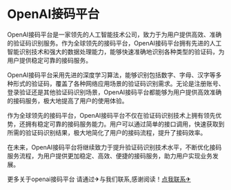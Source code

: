 # OpenAI接码平台

OpenAI接码平台是一家领先的人工智能技术公司，致力于为用户提供高效、准确的验证码识别服务。作为全球领先的接码平台，OpenAI接码平台拥有先进的人工智能识别技术和强大的数据处理能力，能够快速准确地识别各种类型的验证码，为用户提供稳定可靠的接码服务。

OpenAI接码平台采用先进的深度学习算法，能够识别包括数字、字母、汉字等多种形式的验证码，覆盖了各种网络应用场景的验证码识别需求。无论是注册账号、登录验证还是其他验证码识别场景，OpenAI接码平台都能够为用户提供高效准确的接码服务，极大地提高了用户的使用体验。

作为全球领先的接码平台，OpenAI接码平台不仅在验证码识别技术上拥有领先优势，还拥有稳定可靠的接码服务能力。用户可以通过简单的接口调用，快速获取到所需的验证码识别结果，极大地简化了用户的接码流程，提升了接码效率。

在未来，OpenAI接码平台将继续致力于提升验证码识别技术水平，不断优化接码服务流程，为用户提供更加稳定、高效、便捷的接码服务，助力用户实现业务发展。

更多关于openai接码平台 请通过✈与我们联系,感谢阅读！[点我联系✈](https://www.G208.com)